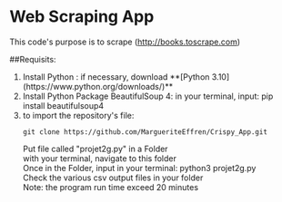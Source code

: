 # Web Scraping App
This code's purpose is to scrape (http://books.toscrape.com)

##Requisits: 
<ol>
  <li> Install Python : if necessary, download **[Python 3.10](https://www.python.org/downloads/)** </li>
  <li> Install Python Package BeautifulSoup 4: in your terminal, input: pip install beautifulsoup4  </li>

  <li> to import the repository's file:

`git clone https://github.com/MargueriteEffren/Crispy_App.git`</li>
  Put file called "projet2g.py" in a Folder  
with your terminal, navigate to this folder  
Once in the Folder, input in your terminal: python3 projet2g.py  
Check the various csv output files in your folder  
Note: the program run time exceed 20 minutes  

